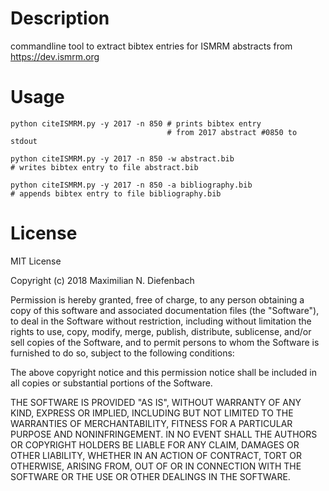 

# Description

commandline tool to extract bibtex entries
for ISMRM abstracts from
<https://dev.ismrm.org>


# Usage

    python citeISMRM.py -y 2017 -n 850 # prints bibtex entry
                                       # from 2017 abstract #0850 to stdout
    
    python citeISMRM.py -y 2017 -n 850 -w abstract.bib
    # writes bibtex entry to file abstract.bib
    
    python citeISMRM.py -y 2017 -n 850 -a bibliography.bib
    # appends bibtex entry to file bibliography.bib


# License

MIT License

Copyright (c) 2018 Maximilian N. Diefenbach

Permission is hereby granted, free of charge, to any person obtaining a copy
of this software and associated documentation files (the "Software"), to deal
in the Software without restriction, including without limitation the rights
to use, copy, modify, merge, publish, distribute, sublicense, and/or sell
copies of the Software, and to permit persons to whom the Software is
furnished to do so, subject to the following conditions:

The above copyright notice and this permission notice shall be included in all
copies or substantial portions of the Software.

THE SOFTWARE IS PROVIDED "AS IS", WITHOUT WARRANTY OF ANY KIND, EXPRESS OR
IMPLIED, INCLUDING BUT NOT LIMITED TO THE WARRANTIES OF MERCHANTABILITY,
FITNESS FOR A PARTICULAR PURPOSE AND NONINFRINGEMENT. IN NO EVENT SHALL THE
AUTHORS OR COPYRIGHT HOLDERS BE LIABLE FOR ANY CLAIM, DAMAGES OR OTHER
LIABILITY, WHETHER IN AN ACTION OF CONTRACT, TORT OR OTHERWISE, ARISING FROM,
OUT OF OR IN CONNECTION WITH THE SOFTWARE OR THE USE OR OTHER DEALINGS IN THE
SOFTWARE.


